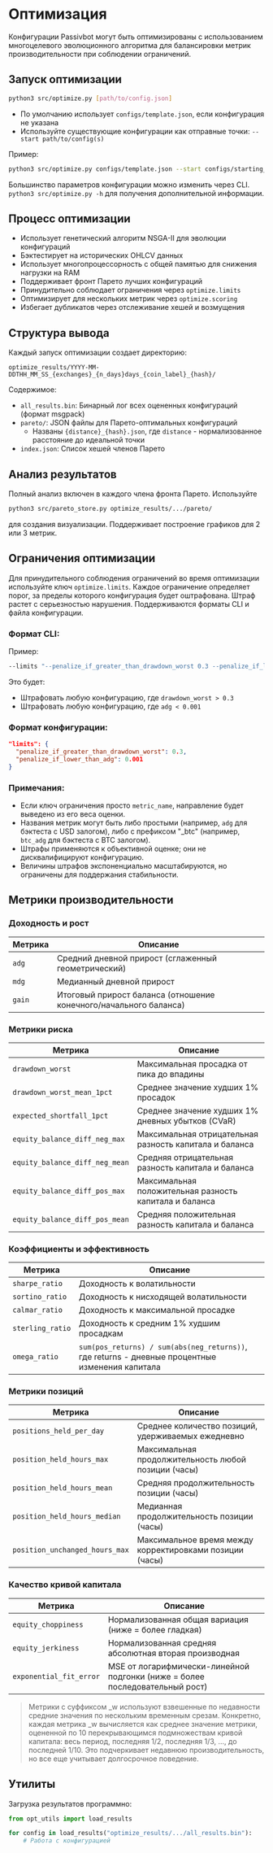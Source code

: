 # Оптимизация

Конфигурации Passivbot могут быть оптимизированы с использованием многоцелевого эволюционного алгоритма для балансировки метрик производительности при соблюдении ограничений.

## Запуск оптимизации

```bash
python3 src/optimize.py [path/to/config.json]
```

- По умолчанию использует `configs/template.json`, если конфигурация не указана
- Используйте существующие конфигурации как отправные точки: `--start path/to/config(s)`

Пример:
```bash
python3 src/optimize.py configs/template.json --start configs/starting_pool/
```

Большинство параметров конфигурации можно изменить через CLI. `python3 src/optimize.py -h` для получения дополнительной информации.

## Процесс оптимизации

- Использует генетический алгоритм NSGA-II для эволюции конфигураций
- Бэктестирует на исторических OHLCV данных
- Использует многопроцессорность с общей памятью для снижения нагрузки на RAM
- Поддерживает фронт Парето лучших конфигураций
- Принудительно соблюдает ограничения через `optimize.limits`
- Оптимизирует для нескольких метрик через `optimize.scoring`
- Избегает дубликатов через отслеживание хешей и возмущения

## Структура вывода

Каждый запуск оптимизации создает директорию:
```
optimize_results/YYYY-MM-DDTHH_MM_SS_{exchanges}_{n_days}days_{coin_label}_{hash}/
```

Содержимое:
- `all_results.bin`: Бинарный лог всех оцененных конфигураций (формат msgpack)
- `pareto/`: JSON файлы для Парето-оптимальных конфигураций
  - Названы `{distance}_{hash}.json`, где `distance` - нормализованное расстояние до идеальной точки
- `index.json`: Список хешей членов Парето

## Анализ результатов

Полный анализ включен в каждого члена фронта Парето. Используйте
```bash
python3 src/pareto_store.py optimize_results/.../pareto/
```
для создания визуализации. Поддерживает построение графиков для 2 или 3 метрик.

## Ограничения оптимизации

Для принудительного соблюдения ограничений во время оптимизации используйте ключ `optimize.limits`. Каждое ограничение определяет порог, за пределы которого конфигурация будет оштрафована. Штраф растет с серьезностью нарушения. Поддерживаются форматы CLI и файла конфигурации.

### Формат CLI:
Пример:
```bash
--limits "--penalize_if_greater_than_drawdown_worst 0.3 --penalize_if_lower_than_adg 0.001"
```

Это будет:
- Штрафовать любую конфигурацию, где `drawdown_worst > 0.3`
- Штрафовать любую конфигурацию, где `adg < 0.001`

### Формат конфигурации:
```json
"limits": {
  "penalize_if_greater_than_drawdown_worst": 0.3,
  "penalize_if_lower_than_adg": 0.001
}
```

### Примечания:
- Если ключ ограничения просто `metric_name`, направление будет выведено из его веса оценки.
- Названия метрик могут быть либо простыми (например, `adg` для бэктеста с USD залогом), либо с префиксом "\_btc" (например, `btc_adg` для бэктеста с BTC залогом).
- Штрафы применяются к объективной оценке; они не дисквалифицируют конфигурацию.
- Величины штрафов экспоненциально масштабируются, но ограничены для поддержания стабильности.

## Метрики производительности

### Доходность и рост
| Метрика | Описание |
|---------|----------|
| `adg` | Средний дневной прирост (сглаженный геометрический) |
| `mdg` | Медианный дневной прирост |
| `gain` | Итоговый прирост баланса (отношение конечного/начального баланса) |

### Метрики риска
| Метрика | Описание |
|---------|----------|
| `drawdown_worst` | Максимальная просадка от пика до впадины |
| `drawdown_worst_mean_1pct` | Среднее значение худших 1% просадок |
| `expected_shortfall_1pct` | Среднее значение худших 1% дневных убытков (CVaR) |
| `equity_balance_diff_neg_max` | Максимальная отрицательная разность капитала и баланса |
| `equity_balance_diff_neg_mean` | Средняя отрицательная разность капитала и баланса |
| `equity_balance_diff_pos_max` | Максимальная положительная разность капитала и баланса |
| `equity_balance_diff_pos_mean` | Средняя положительная разность капитала и баланса |

### Коэффициенты и эффективность
| Метрика | Описание |
|---------|----------|
| `sharpe_ratio` | Доходность к волатильности |
| `sortino_ratio` | Доходность к нисходящей волатильности |
| `calmar_ratio` | Доходность к максимальной просадке |
| `sterling_ratio` | Доходность к средним 1% худшим просадкам |
| `omega_ratio` | `sum(pos_returns) / sum(abs(neg_returns))`, где returns - дневные процентные изменения капитала |

### Метрики позиций
| Метрика | Описание |
|---------|----------|
| `positions_held_per_day` | Среднее количество позиций, удерживаемых ежедневно |
| `position_held_hours_max` | Максимальная продолжительность любой позиции (часы) |
| `position_held_hours_mean` | Средняя продолжительность позиции (часы) |
| `position_held_hours_median` | Медианная продолжительность позиции (часы) |
| `position_unchanged_hours_max` | Максимальное время между корректировками позиции (часы) |

### Качество кривой капитала
| Метрика | Описание |
|---------|----------|
| `equity_choppiness` | Нормализованная общая вариация (ниже = более гладкая) |
| `equity_jerkiness` | Нормализованная средняя абсолютная вторая производная |
| `exponential_fit_error` | MSE от логарифмически-линейной подгонки (ниже = более последовательный рост) |

> Метрики с суффиксом \_w используют взвешенные по недавности средние значения по нескольким временным срезам.
Конкретно, каждая метрика \_w вычисляется как среднее значение метрики, оцененной по 10 перекрывающимся подмножествам кривой капитала: весь период, последняя 1/2, последняя 1/3, ..., до последней 1/10. Это подчеркивает недавнюю производительность, но все еще учитывает долгосрочное поведение.

## Утилиты

Загрузка результатов программно:
```python
from opt_utils import load_results

for config in load_results("optimize_results/.../all_results.bin"):
    # Работа с конфигурацией
```
